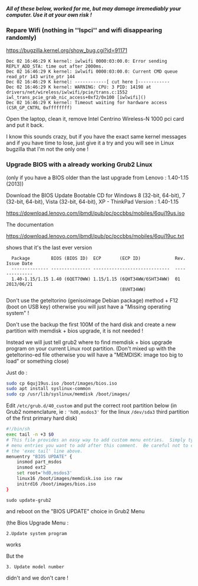***All of these below, worked for me, but may damage irremediably your computer. Use it at your own risk !***

### Repare Wifi (nothing in ''lspci'' and wifi disappearing randomly)

https://bugzilla.kernel.org/show_bug.cgi?id=91171

```
Dec 02 16:46:29 K kernel: iwlwifi 0000:03:00.0: Error sending REPLY_ADD_STA: time out after 2000ms.
Dec 02 16:46:29 K kernel: iwlwifi 0000:03:00.0: Current CMD queue read_ptr 143 write_ptr 144
Dec 02 16:46:29 K kernel: ------------[ cut here ]------------
Dec 02 16:46:29 K kernel: WARNING: CPU: 3 PID: 14198 at drivers/net/wireless/iwlwifi/pcie/trans.c:1552  iwl_trans_pcie_grab_nic_access+0xf2/0x100 [iwlwifi]()
Dec 02 16:46:29 K kernel: Timeout waiting for hardware access (CSR_GP_CNTRL 0xffffffff)
```

Open the laptop, clean it, remove Intel Centrino Wireless-N 1000 pci card and put it back.

I know this sounds crazy, but if you have the exact same kernel messages and if you have time to lose, just give it a try and you will see in Linux bugzilla that I'm not the only one !

### Upgrade BIOS with a already working Grub2 Linux

(only if you have a BIOS older than the last upgrade from Lenovo : 1.40-1.15 (2013))

Download the BIOS Update Bootable CD for Windows 8 (32-bit, 64-bit), 7 (32-bit, 64-bit), Vista (32-bit, 64-bit), XP - ThinkPad
Version : 1.40-1.15

https://download.lenovo.com/ibmdl/pub/pc/pccbbs/mobiles/6quj19us.iso

The documentation

https://download.lenovo.com/ibmdl/pub/pc/pccbbs/mobiles/6quj19uc.txt

shows that it's the last ever version

```
  Package        BIOS (BIOS ID)  ECP       (ECP ID)             Rev.  Issue Date
  -------------- --------------- -----------------------------  ----  ----------
  1.40-1.15/1.15 1.40 (6QET70WW) 1.15/1.15 (6QHT34WW/6SHT34WW)  01    2013/06/21  
                                           (8VHT34WW)  
```

Don't use the geteltorino (genisoimage Debian package) method + F12 (boot on USB key) otherwise you will just have a "Missing operating system" ! 

Don't use the backup the first 100M of the hard disk and create a new partition with memdisk + bios upgrade, it is not needed !

Instead we will just tell grub2 where to find memdisk + bios upgrade program on your current Linux root partition. (Don't mixed up with the geteltorino-ed file otherwise you will have a "MEMDISK: image too big to load" or something close)

Just do :

```bash
sudo cp 6quj19us.iso /boot/images/bios.iso
sudo apt install syslinux-common
sudo cp /usr/lib/syslinux/memdisk /boot/images/
```

Edit ``/etc/grub.d/40_custom`` and put the correct root partition below (in Grub2 nomenclature, ie : ``'hd0,msdos3'`` for the linux ``/dev/sda3`` third partition of the first primary hard disk)

```bash
#!/bin/sh
exec tail -n +3 $0
# This file provides an easy way to add custom menu entries.  Simply type the
# menu entries you want to add after this comment.  Be careful not to change
# the 'exec tail' line above.
menuentry "BIOS UPDATE" {
	insmod part_msdos
	insmod ext2
	set root='hd0,msdos3'
	linux16 /boot/images/memdisk.iso iso raw
	initrd16 /boot/images/bios.iso
}
```

``sudo update-grub2``

and reboot on the "BIOS UPDATE" choice in Grub2 Menu

(the Bios Upgrade Menu :

	2.Update system program

works

But the

	3. Update model number

didn't and we don't care !
